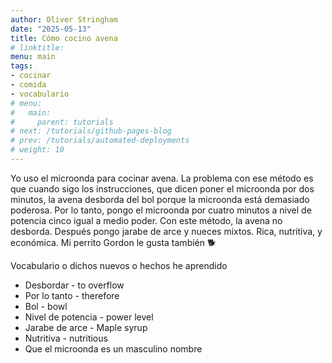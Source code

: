 ```yaml
---
author: Oliver Stringham
date: "2025-05-13"
title: Cómo cocino avena
# linktitle: 
menu: main
tags:
- cocinar
- comida
- vocabulario
# menu:
#   main:
#     parent: tutorials
# next: /tutorials/github-pages-blog
# prev: /tutorials/automated-deployments
# weight: 10
---
```


Yo uso el microonda para cocinar avena. La problema con ese método es que cuando sigo los instrucciones, que dicen poner el microonda por dos minutos, la avena desborda del bol porque la microonda está demasiado poderosa. Por lo tanto, pongo el microonda por cuatro minutos a nivel de potencia cinco igual a medio poder. Con este método, la avena no desborda. Después pongo jarabe de arce y nueces mixtos. Rica, nutritiva, y económica. Mi perrito Gordon le gusta también 🐕 

Vocabulario o dichos nuevos o hechos he aprendido
*   Desbordar - to overflow
*   Por lo tanto - therefore
*   Bol - bowl
*   Nivel de potencia - power level
*   Jarabe de arce - Maple syrup
*   Nutritiva - nutritious 
*   Que el microonda es un masculino nombre